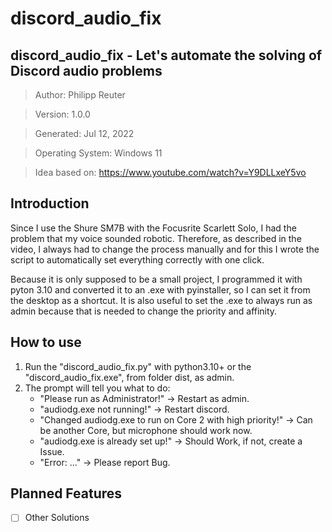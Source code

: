 # discord_audio_fix

## discord_audio_fix - Let's automate the solving of Discord audio problems

> Author:               Philipp Reuter

> Version:              1.0.0

> Generated:            Jul 12, 2022

> Operating System:     Windows 11

> Idea based on:        https://www.youtube.com/watch?v=Y9DLLxeY5vo


## Introduction

Since I use the Shure SM7B with the Focusrite Scarlett Solo, I had the problem that my voice sounded robotic. 
Therefore, as described in the video, I always had to change the process manually and for this I wrote the script 
to automatically set everything correctly with one click.

Because it is only supposed to be a small project, I programmed it with pyton 3.10 and converted it to an .exe with pyinstaller, so I can set it from the desktop as a shortcut. It is also useful to set the .exe to always run as admin because that is needed to change the priority and affinity.


## How to use

1. Run the "discord_audio_fix.py" with python3.10+ or the "discord_audio_fix.exe", from folder dist, as admin.
2. The prompt will tell you what to do:
    - "Please run as Administrator!" -> Restart as admin.
    - "audiodg.exe not running!" -> Restart discord.
    - "Changed audiodg.exe to run on Core 2 with high priority!" -> Can be another Core, but microphone should work now.
    - "audiodg.exe is already set up!" -> Should Work, if not, create a Issue.
    - "Error: ..." -> Please report Bug.


## Planned Features

- [ ] Other Solutions
